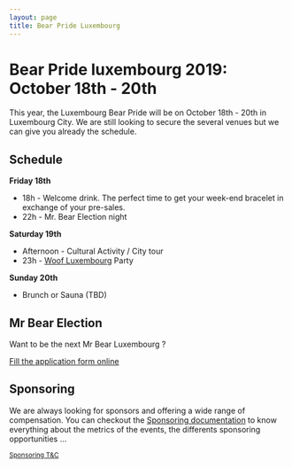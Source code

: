 ```yaml
---
layout: page
title: Bear Pride Luxembourg
---
```


# Bear Pride luxembourg 2019: October 18th - 20th

This year, the Luxembourg Bear Pride will be on October 18th - 20th in Luxembourg City. We are still looking to secure the several venues but we can give you already the schedule.

## Schedule

**Friday 18th**

-   18h - Welcome drink. The perfect time to get your week-end bracelet in exchange of your pre-sales.
-   22h - Mr. Bear Election night

**Saturday 19th**

-   Afternoon - Cultural Activity / City tour
-   23h -  [Woof Luxembourg](https://woofmenonly.com) Party

**Sunday 20th**

-   Brunch or Sauna (TBD)

## Mr Bear Election

Want to be the next Mr Bear Luxembourg ?

<a href="https://forms.gle/qgskYjs1WU13GUid8" class="ui brown button">Fill the application form online</a>

## Sponsoring

We are always looking for sponsors and offering a wide range of compensation. You can checkout the [Sponsoring documentation](https://docs.google.com/document/d/e/2PACX-1vQJip54iVy5ryeDAR_27EH07-7hl0aUwIReRTd1Er0H7XNZhpztbgDvcnUJ3OLxNnvq-OxXTm6JtjRf/pub) to know everything about the metrics of the events, the differents sponsoring opportunities ...

<small>[Sponsoring T&C](https://docs.google.com/document/d/e/2PACX-1vRiHgdxO-wmB5S4NaAdCm4oLEZPC95LRDyx2kJgEE3jtC9QR11ku3sn3SXS03O47ErFz2byoaw7F3ky/pub)</small>
